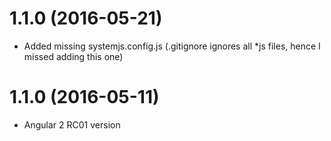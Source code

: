 <a name="1.1.1"></a>
# 1.1.0 (2016-05-21)
* Added missing systemjs.config.js (.gitignore ignores all *js files, hence I missed adding this one)

<a name="1.1.0"></a>
# 1.1.0 (2016-05-11)
* Angular 2 RC01 version